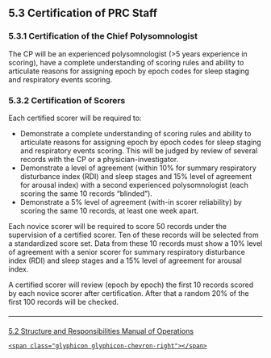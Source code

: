 ## 5.3  Certification of PRC Staff

### 5.3.1 Certification of the Chief Polysomnologist

The CP will be an experienced polysomnologist (>5 years experience in scoring), have  a complete understanding of scoring rules and ability to articulate reasons for assigning epoch by epoch codes for sleep staging and respiratory events scoring.

### 5.3.2  Certification of Scorers

Each certified scorer will be required to:

- Demonstrate a complete understanding of scoring rules and ability to articulate reasons for assigning epoch by epoch codes for sleep staging and respiratory events scoring. This will be judged by review of several records with the CP or a physician-investigator.
- Demonstrate a level of agreement (within 10% for summary respiratory disturbance index (RDI) and sleep stages and 15% level of agreement for arousal index) with a second experienced polysomnologist (each scoring the same 10 records “blinded”).
- Demonstrate a 5% level of agreement (with-in scorer reliability) by scoring the same 10 records, at least one week apart.

Each novice scorer will be required to score 50 records under the supervision of a certified scorer. Ten of these records will be selected from a standardized score set. Data from these 10 records must show a 10% level of agreement with a senior scorer for summary respiratory disturbance index (RDI) and sleep stages and a 15% level of agreement for arousal index.

A certified scorer will review (epoch by epoch) the first 10 records scored by each novice scorer after certification.  After that a random 20% of the first 100 records will be checked.


<hr class="soften" style="margin-top: 20px;margin-bottom: 20px;"/>

<div class="center">
<div class="btn-group">
  <a href=":pages_path:/mop/5-20-structure-and-responsibilities.md" class="btn btn-default">
    <span class="glyphicon glyphicon-chevron-left"></span>
    5.2 Structure and Responsibilities
  </a>

  <a href=":pages_path:/mop/00-psg-data-guide-toc.md" class="btn btn-default">
    <span class="glyphicon glyphicon-chevron-up"></span>
    Manual of Operations
  </a>

  <a href=":pages_path:/mop/" class="btn btn-success">

    <span class="glyphicon glyphicon-chevron-right"></span>
  </a>
</div>
</div>
